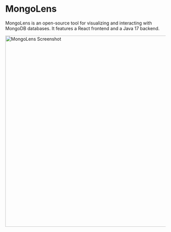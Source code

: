 # MongoLens

MongoLens is an open-source tool for visualizing and interacting with MongoDB databases. It features a React frontend and a Java 17 backend.

<img src="assets/images/Screenshot%202024-12-14%20at%206.33.53%20PM.png" alt="MongoLens Screenshot" width="600" />
